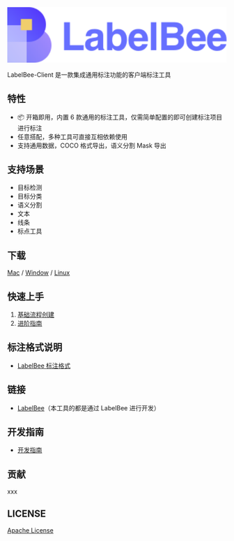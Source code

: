 <div align="center">
  <img src="src/assets/logo.svg" width="600"/>
</div>

LabelBee-Client 是一款集成通用标注功能的客户端标注工具

## 特性

- 📦 开箱即用，内置 6 款通用的标注工具，仅需简单配置的即可创建标注项目进行标注
- 任意搭配，多种工具可直接互相依赖使用
- 支持通用数据，COCO 格式导出，语义分割 Mask 导出

## 支持场景
 
- 目标检测
- 目标分类
- 语义分割
- 文本
- 线条
- 标点工具

## 下载

[Mac]() / [Window]() / [Linux]()


## 快速上手

1. [基础流程创建](./docs/README.md) 
2. [进阶指南](./docs/)

## 标注格式说明

- [LabelBee 标注格式](./docs/annotation/README.md)

## 链接

- [LabelBee]()（本工具的都是通过 LabelBee 进行开发）


## 开发指南

- [开发指南](./docs/develop/README.md)
## 贡献

xxx

## LICENSE

[Apache License](./LICENSE)
